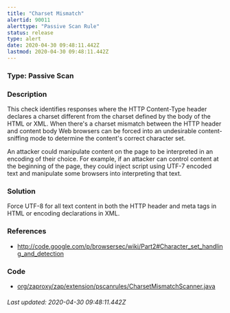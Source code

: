 ```yaml
---
title: "Charset Mismatch"
alertid: 90011
alerttype: "Passive Scan Rule"
status: release
type: alert
date: 2020-04-30 09:48:11.442Z
lastmod: 2020-04-30 09:48:11.442Z
---
```

### Type: Passive Scan

### Description
This check identifies responses where the HTTP Content-Type header declares a charset different from the charset defined by the body of the HTML or XML. When there's a charset mismatch between the HTTP header and content body Web browsers can be forced into an undesirable content-sniffing mode to determine the content's correct character set.

An attacker could manipulate content on the page to be interpreted in an encoding of their choice. For example, if an attacker can control content at the beginning of the page, they could inject script using UTF-7 encoded text and manipulate some browsers into interpreting that text.

### Solution

Force UTF-8 for all text content in both the HTTP header and meta tags in HTML or encoding declarations in XML.

### References

* http://code.google.com/p/browsersec/wiki/Part2#Character_set_handling_and_detection

### Code

 * [org/zaproxy/zap/extension/pscanrules/CharsetMismatchScanner.java](https://github.com/zaproxy/zap-extensions/blob/master/addOns/pscanrules/src/main/java/org/zaproxy/zap/extension/pscanrules/CharsetMismatchScanner.java)

###### Last updated: 2020-04-30 09:48:11.442Z
